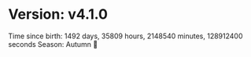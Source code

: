 # Version: v4.1.0
Time since birth: 1492 days, 35809 hours, 2148540 minutes, 128912400 seconds
Season: Autumn 🍁
